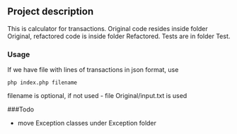 ## Project description
This is calculator for transactions. Original code resides inside folder Original, 
refactored code is inside folder Refactored. Tests are in folder Test.

### Usage
If we have file with lines of transactions in json format, use
 
```shell script
php index.php filename
``` 
filename is optional, if not used - file Original/input.txt is used

###Todo
- move Exception classes under Exception folder